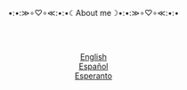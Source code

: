 <p align="center">•:•:≫∘♡∘≪:•:•☾About me☽•:•:≫∘♡∘≪:•:•</p>

<br><br>

<p align="center">
<a href="./aboutme/en.md">English</a><br>
<a href="./aboutme/es.md">Español</a><br>
<a href="./aboutme/eo.md">Esperanto</a><br>
</p>

